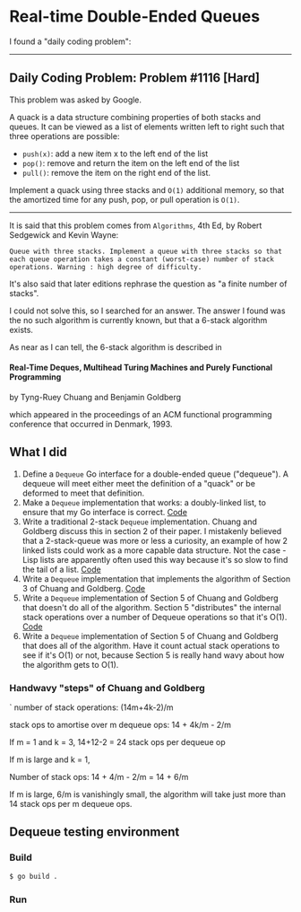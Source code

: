 # Real-time Double-Ended Queues

I found a "daily coding problem":

---

## Daily Coding Problem: Problem #1116 [Hard]

This problem was asked by Google.

A quack is a data structure combining properties of both stacks and queues.
It can be viewed as a list of elements written left to right such that three
operations are possible:

* `push(x)`: add a new item x to the left end of the list
* `pop()`: remove and return the item on the left end of the list
* `pull()`: remove the item on the right end of the list.

Implement a quack using three stacks and `O(1)` additional memory,
so that the amortized time for any push, pop, or pull operation is `O(1)`.

---

It is said that this problem comes from `Algorithms`, 4th Ed,
by Robert Sedgewick and Kevin Wayne:

```
Queue with three stacks. Implement a queue with three stacks so that each queue operation takes a constant (worst-case) number of stack operations. Warning : high degree of difficulty.
```

It's also said that later editions rephrase the question as "a finite number of stacks".

I could not solve this, so I searched for an answer.
The answer I found was the no such algorithm is currently known,
but that a 6-stack algorithm exists.

As near as I can tell, the 6-stack algorithm is described in

#### Real-Time Deques, Multihead Turing Machines and Purely Functional Programming

by Tyng-Ruey Chuang and Benjamin Goldberg

which appeared in the proceedings of an ACM functional programming conference
that occurred in Denmark, 1993.

## What I did

1. Define a `Dequeue` Go interface for a double-ended queue ("dequeue").
A dequeue will meet either meet the definition of a "quack"
or be deformed to meet that definition.
2. Make a `Dequeue` implementation that works: a doubly-linked list,
to ensure that my Go interface is correct. [Code](fdq/dllist.go)
3. Write a traditional 2-stack `Dequeue` implementation.
Chuang and Goldberg discuss this in section 2 of their paper.
I mistakenly believed that a 2-stack-queue was more or less a curiosity,
an example of how 2 linked lists could work as a more capable data structure.
Not the case -
Lisp lists are apparently often used this way
because it's so slow to find the tail of a list.
[Code](fdq/twostack.go)
4. Write a `Dequeue` implementation that implements the algorithm of Section 3
of Chuang and Goldberg.
[Code](fdq/halfstack.go)
5. Write a `Dequeue` implementation of Section 5 of Chuang and Goldberg that
doesn't do all of the algorithm. Section 5 "distributes" the internal stack operations
over a number of Dequeue operations so that it's O(1).
[Code](fdq/sixstack.go)
6. Write a `Dequeue` implementation of Section 5 of Chuang and Goldberg that
does all of the algorithm. Have it count actual stack operations to see if
it's O(1) or not, because Section 5 is really hand wavy about how the algorithm
gets to O(1).

### Handwavy "steps" of Chuang and Goldberg

` number of stack operations: (14m+4k-2)/m

stack ops to amortise over m dequeue ops: 14 + 4k/m - 2/m

If m = 1 and k = 3, 14+12-2 = 24 stack ops per dequeue op

If m is large and k = 1,

Number of stack ops: 14 + 4/m - 2/m = 14 + 6/m

If m is large, 6/m is vanishingly small, the algorithm will take just more than 14
stack ops per m dequeue ops.


## Dequeue testing environment

### Build

```sh
$ go build .
```

### Run
